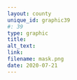 ```yaml
---
layout: county 
unique_id: graphic39
#: 39
type: graphic
title: 
alt_text: 
link: 
filename: mask.png
date: 2020-07-21
---
```

